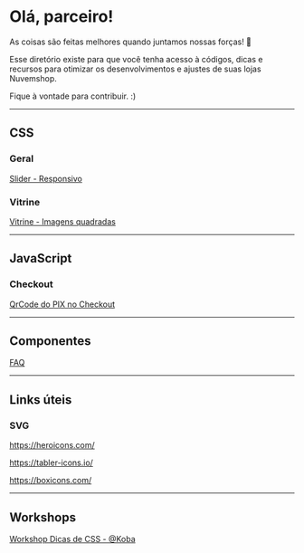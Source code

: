 # Olá, parceiro! 

As coisas são feitas melhores quando juntamos nossas forças! 🤝

Esse diretório existe para que você tenha acesso à códigos, dicas e recursos para otimizar os desenvolvimentos e ajustes de suas lojas Nuvemshop.

Fique à vontade para contribuir. :)

----

## CSS

### Geral
[Slider - Responsivo](https://github.com/NossoDev/ParceirosNuvemshop/blob/main/css/slider-responsivo.css)

### Vitrine
[Vitrine - Imagens quadradas](https://github.com/NossoDev/Parceiros-Nuvemshop/blob/main/css/vitrine-imagens-quadradas.css)

----

## JavaScript

### Checkout
[QrCode do PIX no Checkout](https://github.com/NossoDev/ParceirosNuvemshop/blob/main/javascript/QrCodeNoCheckout.js)

----

## Componentes

[FAQ](https://github.com/NossoDev/ParceirosNuvemshop/tree/main/componentes/faq)

----

## Links úteis

### SVG

https://heroicons.com/

https://tabler-icons.io/

https://boxicons.com/

----

## Workshops
[Workshop Dicas de CSS - @Koba](https://partnersacademy.nuvemshop.com.br/courses/workshop-dicas-de-css-com-koba)
